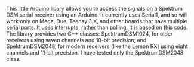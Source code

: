 This little Arduino libary allows you to access the signals on a Spektrum DSM serial receiver using an Arduino.
It currently uses Serial1, and so will work only on Mega, Due, Teensy 3.X, and
other boards that have multiple serial ports.  It uses interrupts, rather than
polling. It is based on [this
code](https://github.com/dmcgriffy/DroneControlSystem/blob/master/DCS/RX.cpp).
The library provides two C++ classes: SpektrumDSM1024, for older receivers
using seven channels and 10-bit precision; and SpektrumDSM2048, for modern
receivers (like the Lemon RX) using eight channels and 11-bit precision.  I
have tested only the SpektrumDSM2048 class.
